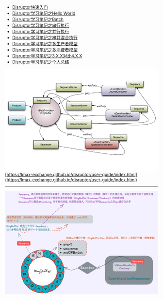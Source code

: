 * [Disruptor快速入门](Disruptor快速入门.md)
* [Disruptor学习笔记之Hello World](Disruptor学习笔记之一.md)
* [Disruptor学习笔记之Batch](Disruptor学习笔记之二.md)
* [Disruptor学习笔记之串行执行](Disruptor学习笔记之串行执行.md)
* [Disruptor学习笔记之并行执行](Disruptor学习笔记之并行执行.md)
* [Disruptor学习笔记之串并混合执行](Disruptor学习笔记之串并混合执行.md)
* [Disruptor学习笔记之多生产者模型](Disruptor学习笔记之多生产者模型.md)
* [Disruptor学习笔记之多消费者模型](Disruptor学习笔记之多消费者模型.md)
* [Disruptor学习笔记之3.X.X对比4.X.X](Disruptor学习笔记之3对比4.md)
* [Disruptor学习笔记之个人总结](Disruptor学习笔记之个人总结.md)

![](img/image_2022-03-30-12-16-17.png)
[https://lmax-exchange.github.io/disruptor/user-guide/index.html](https://lmax-exchange.github.io/disruptor/user-guide/index.html) 


-----

![](img/image_2022-03-30-11-37-43.png)





























